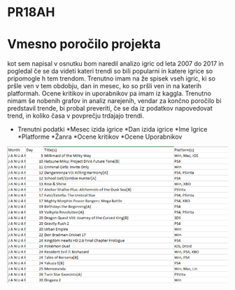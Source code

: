 # PR18AH
# Vmesno poročilo projekta
kot sem napisal v osnutku bom naredil analizo igric od leta 2007 do 2017 in pogledal če se da videti kateri trendi so bili popularni in 
katere igrice so pripomogle h tem trendom. Trenutno imam na že spisek vseh igric, ki so pršle ven v tem obdobju, dan in mesec, ko so pršli ven in na katerih platformah. Ocene kritikov in uporabnikov pa imam iz kaggla. Trenutno nimam še nobenih grafov in analiz narejenih, vendar za končno poročilo bi predstavil trende, bi probal preveriti, če se da iz podatkov napovedovat trend, in koliko časa v povprečju trdajajo trendi.

* Trenutni podatki
            *Mesec izida igrice
            *Dan izida igrice
            *Ime Igrice
            *Platforme
            *Žanra
            *Ocene kritikov
            *Ocene Uporabnikov

<p align="center">
  <img src="slikaprojekta1.png"/>
</p>
